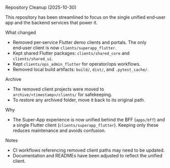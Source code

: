 Repository Cleanup (2025-10-30)

This repository has been streamlined to focus on the single unified end‑user app and the backend services that power it.

What changed
- Removed per‑service Flutter demo clients and portals. The only end‑user client is now `clients/superapp_flutter`.
- Kept shared Flutter packages: `clients/shared_core` and `clients/shared_ui`.
- Kept `clients/ops_admin_flutter` for operator/ops workflows.
- Removed local build artifacts: `build/`, `dist/`, and `.pytest_cache/`.

Archive
- The removed client projects were moved to `archive/<timestamp>/clients/` for safekeeping.
- To restore any archived folder, move it back to its original path.

Why
- The Super‑App experience is now unified behind the BFF (`apps/bff`) and a single Flutter client (`clients/superapp_flutter`). Keeping only these reduces maintenance and avoids confusion.

Notes
- CI workflows referencing removed client paths may need to be updated.
- Documentation and READMEs have been adjusted to reflect the unified client.
